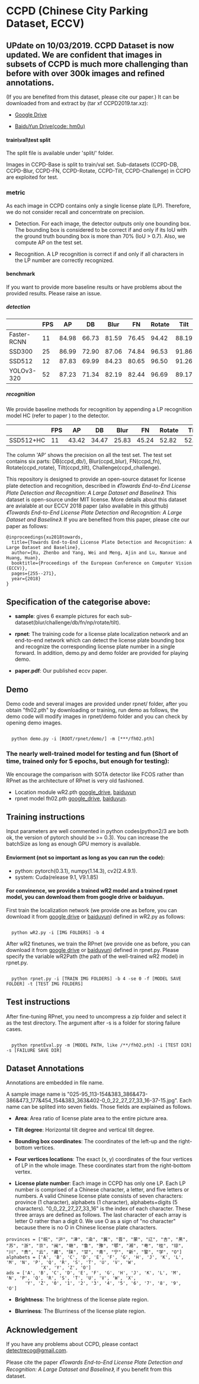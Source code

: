 # CCPD (Chinese City Parking Dataset, ECCV)

## UPdate on 10/03/2019. CCPD Dataset is now updated. We are confident that images in subsets of CCPD is much more challenging than before with over 300k images and refined annotations. 

(If you are benefited from this dataset, please cite our paper.) 
It can be downloaded from and extract by (tar xf CCPD2019.tar.xz):
 - [Google Drive](https://drive.google.com/open?id=1rdEsCUcIUaYOVRkx5IMTRNA7PcGMmSgc) 
 
 - [BaiduYun Drive(code: hm0u)](https://pan.baidu.com/s/1i5AOjAbtkwb17Zy-NQGqkw)


#### train\val\test split
The split file is available under 'split/' folder.

Images in CCPD-Base is split to train/val set. Sub-datasets (CCPD-DB, CCPD-Blur, CCPD-FN, CCPD-Rotate, CCPD-Tilt, CCPD-Challenge) in CCPD are exploited for test.

### metric
As each image in CCPD contains only a single license plate (LP). Therefore, we do not consider recall and concerntrate on precision. 

- Detection. For each image, the detector outputs only one bounding box. The bounding box is considered to be correct if and only if its IoU with the ground truth bounding box is more than 70% (IoU > 0.7). Also, we compute AP on the test set. 

- Recognition. A LP recognition is correct if and only if all characters in the LP number are correctly recognized.

#### benchmark

If you want to provide more baseline results or have problems about the provided results. Please raise an issue.
##### detection

|             | FPS |   AP  |   DB  |  Blur |   FN  | Rotate |  Tilt | Challenge |
|---|---|---|---|---|---|---|---|---|
| Faster-RCNN |  11 | 84.98 | 66.73 | 81.59 | 76.45 |  94.42 | 88.19 |   89.82   |
|    SSD300   |  25 | 86.99 | 72.90 | 87.06 | 74.84 |  96.53 | 91.86 |   90.06   |
|    SSD512   |  12 | 87.83 | 69.99 | 84.23 | 80.65 |  96.50 | 91.26 |   92.14   |
|  YOLOv3-320 |  52 | 87.23 | 71.34 | 82.19 | 82.44 |  96.69 | 89.17 |   91.46   |

##### recognition 
We provide baseline methods for recognition by appending a LP recognition model HC (refer to paper <Holistic recognition of low quality license plates by cnn using track annotated data>) to the detector.

|             | FPS |   AP  |   DB  |  Blur |   FN  | Rotate |  Tilt | Challenge |
|---|---|---|---|---|---|---|---|---|
| SSD512+HC |  11 | 43.42 | 34.47 | 25.83 | 45.24 |  52.82 | 52.04 |   44.62   |

The column 'AP' shows the precision on all the test set. The test set contains six parts: DB(ccpd_db/), Blur(ccpd_blur), FN(ccpd_fn), Rotate(ccpd_rotate), Tilt(ccpd_tilt), Challenge(ccpd_challenge).

This repository is designed to provide an open-source dataset for license plate detection and recognition, described in _《Towards End-to-End License Plate Detection and Recognition: A Large Dataset and Baseline》_. This dataset is open-source under MIT license. More details about this dataset are avialable at our ECCV 2018 paper (also available in this github) _《Towards End-to-End License Plate Detection and Recognition: A Large Dataset and Baseline》_. If you are benefited from this paper, please cite our paper as follows:

```
@inproceedings{xu2018towards,
  title={Towards End-to-End License Plate Detection and Recognition: A Large Dataset and Baseline},
  author={Xu, Zhenbo and Yang, Wei and Meng, Ajin and Lu, Nanxue and Huang, Huan},
  booktitle={Proceedings of the European Conference on Computer Vision (ECCV)},
  pages={255--271},
  year={2018}
}
```



## Specification of the categorise above:

- **sample**: gives 6 example pictures for each sub-dataset(blur/challenge/db/fn/np/rotate/tilt).

- **rpnet**: The training code for a license plate localization network and an end-to-end network which can detect the license plate bounding box and recognize the corresponding license plate number in a single forward. In addition, demo.py and demo folder are provided for playing demo.

- **paper.pdf**: Our published eccv paper.


## Demo

Demo code and several images are provided under rpnet/ folder, after you obtain "fh02.pth" by downloading or training, run demo as follows, the demo code will modify images in rpnet/demo folder and you can check by opening demo images.

```

  python demo.py -i [ROOT/rpnet/demo/] -m [***/fh02.pth]

```

### The nearly well-trained model for testing and fun (Short of time, trained only for 5 epochs, but enough for testing): 

We encourage the comparison with SOTA detector like FCOS rather than RPnet as the architecture of RPnet is very old fashioned.
- Location module wR2.pth [google_drive](https://drive.google.com/open?id=1l_tIt7D3vmYNYZLOPbwx8qJpPVM82CP-), [baiduyun](https://pan.baidu.com/s/1Q3fPDHFYV5uibWwIQxPEOw)
- rpnet model fh02.pth [google_drive](https://drive.google.com/open?id=1YYVWgbHksj25vV6bnCX_AWokFjhgIMhv), [baiduyun](https://pan.baidu.com/s/1sA-rzn4Mf33uhh1DWNcRhQ).

## Training instructions

Input parameters are well commented in python codes(python2/3 are both ok, the version of pytorch should be >= 0.3). You can increase the batchSize as long as enough GPU memory is available.

#### Enviorment (not so important as long as you can run the code): 

- python: pytorch(0.3.1), numpy(1.14.3), cv2(2.4.9.1). 
- system: Cuda(release 9.1, V9.1.85)

#### For convinence, we provide a trained wR2 model and a trained rpnet model, you can download them from google drive or baiduyun.



First train the localization network (we provide one as before, you can download it from [google drive](https://drive.google.com/open?id=1l_tIt7D3vmYNYZLOPbwx8qJpPVM82CP-) or [baiduyun](https://pan.baidu.com/s/1Q3fPDHFYV5uibWwIQxPEOw)) defined in wR2.py as follows:

```

  python wR2.py -i [IMG FOLDERS] -b 4

```

After wR2 finetunes, we train the RPnet (we provide one as before, you can download it from [google drive](https://drive.google.com/open?id=1YYVWgbHksj25vV6bnCX_AWokFjhgIMhv) or [baiduyun](https://pan.baidu.com/s/1sA-rzn4Mf33uhh1DWNcRhQ)) defined in rpnet.py. Please specify the variable wR2Path (the path of the well-trained wR2 model) in rpnet.py.

```

  python rpnet.py -i [TRAIN IMG FOLDERS] -b 4 -se 0 -f [MODEL SAVE FOLDER] -t [TEST IMG FOLDERS]

```



## Test instructions

After fine-tuning RPnet, you need to uncompress a zip folder and select it as the test directory. The argument after -s is a folder for storing failure cases. 

```

  python rpnetEval.py -m [MODEL PATH, like /**/fh02.pth] -i [TEST DIR] -s [FAILURE SAVE DIR]

```

## Dataset Annotations

Annotations are embedded in file name.

A sample image name is "025-95_113-154&383_386&473-386&473_177&454_154&383_363&402-0_0_22_27_27_33_16-37-15.jpg". Each name can be splited into seven fields. Those fields are explained as follows.

- **Area**: Area ratio of license plate area to the entire picture area.

- **Tilt degree**: Horizontal tilt degree and vertical tilt degree.

- **Bounding box coordinates**: The coordinates of the left-up and the right-bottom vertices.

- **Four vertices locations**: The exact (x, y) coordinates of the four vertices of LP in the whole image. These coordinates start from the right-bottom vertex.

- **License plate number**: Each image in CCPD has only one LP. Each LP number is comprised of a Chinese character, a letter, and five letters or numbers. A valid Chinese license plate consists of seven characters: province (1 character), alphabets (1 character), alphabets+digits (5 characters). "0_0_22_27_27_33_16" is the index of each character. These three arrays are defined as follows. The last character of each array is letter O rather than a digit 0. We use O as a sign of "no character" because there is no O in Chinese license plate characters.
```
provinces = ["皖", "沪", "津", "渝", "冀", "晋", "蒙", "辽", "吉", "黑", "苏", "浙", "京", "闽", "赣", "鲁", "豫", "鄂", "湘", "粤", "桂", "琼", "川", "贵", "云", "藏", "陕", "甘", "青", "宁", "新", "警", "学", "O"]
alphabets = ['A', 'B', 'C', 'D', 'E', 'F', 'G', 'H', 'J', 'K', 'L', 'M', 'N', 'P', 'Q', 'R', 'S', 'T', 'U', 'V', 'W',
             'X', 'Y', 'Z', 'O']
ads = ['A', 'B', 'C', 'D', 'E', 'F', 'G', 'H', 'J', 'K', 'L', 'M', 'N', 'P', 'Q', 'R', 'S', 'T', 'U', 'V', 'W', 'X',
       'Y', 'Z', '0', '1', '2', '3', '4', '5', '6', '7', '8', '9', 'O']
```

- **Brightness**: The brightness of the license plate region.

- **Blurriness**: The Blurriness of the license plate region.



## Acknowledgement

If you have any problems about CCPD, please contact detectrecog@gmail.com.



Please cite the paper _《Towards End-to-End License Plate Detection and Recognition: A Large Dataset and Baseline》_, if you benefit from this dataset.
